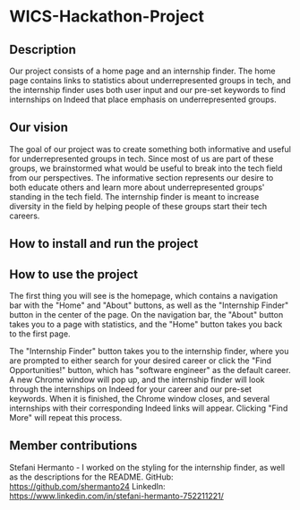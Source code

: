 # WICS-Hackathon-Project

## Description

Our project consists of a home page and an internship finder. The home page contains links to statistics about underrepresented groups in tech, and the internship finder uses both user input and our pre-set keywords to find internships on Indeed that place emphasis on underrepresented groups.

## Our vision

The goal of our project was to create something both informative and useful for underrepresented groups in tech. Since most of us are part of these groups, we brainstormed what would be useful to break into the tech field from our perspectives. The informative section represents our desire to both educate others and learn more about underrepresented groups' standing in the tech field. The internship finder is meant to increase diversity in the field by helping people of these groups start their tech careers.

## How to install and run the project


## How to use the project

The first thing you will see is the homepage, which contains a navigation bar with the "Home" and "About" buttons, as well as the "Internship Finder" button in the center of the page. On the navigation bar, the "About" button takes you to a page with statistics, and the "Home" button takes you back to the first page. 

The "Internship Finder" button takes you to the internship finder, where you are prompted to either search for your desired career or click the "Find Opportunities!" button, which has "software engineer" as the default career. A new Chrome window will pop up, and the internship finder will look through the internships on Indeed for your career and our pre-set keywords. When it is finished, the Chrome window closes, and several internships with their corresponding Indeed links will appear. Clicking "Find More" will repeat this process. 

## Member contributions

Stefani Hermanto - I worked on the styling for the internship finder, as well as the descriptions for the README.
GitHub: https://github.com/shermanto24
LinkedIn: https://www.linkedin.com/in/stefani-hermanto-752211221/
